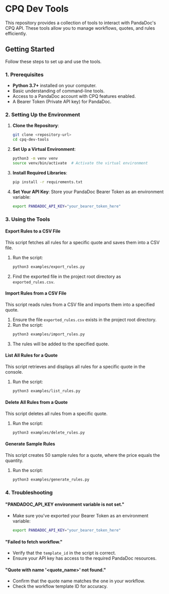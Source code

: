 # CPQ Dev Tools

This repository provides a collection of tools to interact with PandaDoc's CPQ API. These tools allow you to manage workflows, quotes, and rules efficiently.

## Getting Started

Follow these steps to set up and use the tools.

### 1. Prerequisites
- **Python 3.7+** installed on your computer.
- Basic understanding of command-line tools.
- Access to a PandaDoc account with CPQ features enabled.
- A Bearer Token (Private API key) for PandaDoc.

### 2. Setting Up the Environment
1. **Clone the Repository**:
   ```bash
   git clone <repository-url>
   cd cpq-dev-tools
   ```

2. **Set Up a Virtual Environment**:
   ```bash
   python3 -m venv venv
   source venv/bin/activate  # Activate the virtual environment
   ```

3. **Install Required Libraries**:
   ```bash
   pip install -r requirements.txt
   ```

4. **Set Your API Key**:
   Store your PandaDoc Bearer Token as an environment variable:
   ```bash
   export PANDADOC_API_KEY="your_bearer_token_here"
   ```

### 3. Using the Tools

#### Export Rules to a CSV File
This script fetches all rules for a specific quote and saves them into a CSV file.

1. Run the script:
   ```bash
   python3 examples/export_rules.py
   ```
2. Find the exported file in the project root directory as `exported_rules.csv`.

#### Import Rules from a CSV File
This script reads rules from a CSV file and imports them into a specified quote.

1. Ensure the file `exported_rules.csv` exists in the project root directory.
2. Run the script:
   ```bash
   python3 examples/import_rules.py
   ```
3. The rules will be added to the specified quote.

#### List All Rules for a Quote
This script retrieves and displays all rules for a specific quote in the console.

1. Run the script:
   ```bash
   python3 examples/list_rules.py
   ```

#### Delete All Rules from a Quote
This script deletes all rules from a specific quote.

1. Run the script:
   ```bash
   python3 examples/delete_rules.py
   ```

#### Generate Sample Rules
This script creates 50 sample rules for a quote, where the price equals the quantity.

1. Run the script:
   ```bash
   python3 examples/generate_rules.py
   ```

### 4. Troubleshooting

#### "PANDADOC_API_KEY environment variable is not set."
- Make sure you've exported your Bearer Token as an environment variable:
  ```bash
  export PANDADOC_API_KEY="your_bearer_token_here"
  ```

#### "Failed to fetch workflow."
- Verify that the `template_id` in the script is correct.
- Ensure your API key has access to the required PandaDoc resources.

#### "Quote with name '<quote_name>' not found."
- Confirm that the quote name matches the one in your workflow.
- Check the workflow template ID for accuracy.